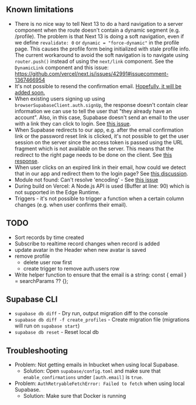 ## Known limitations

- There is no nice way to tell Next 13 to do a hard navigation to a server component when the route doesn't contain a dynamic segment (e.g. /profile). The problem is that Next 13 is doing a soft navigation, even if we define `revalidate: 0` or `dynamic = "force-dynamic"` in the profile page. This causes the profile form being initialized with stale profile info. The current workaround to avoid the soft navigation is to navigate using `router.push()` instead of using the `next/link` component. See the `DynamicLink` component and this issue: https://github.com/vercel/next.js/issues/42991#issuecomment-1367466954
- It's not possible to resend the confirmation email. [Hopefully, it will be added soon.](https://github.com/supabase/supabase/discussions/3526#discussioncomment-1477673)
- When existing users signing up using `browserSupabaseClient.auth.signUp`, the response doesn't contain clear information we can use to tell the user that "they already have an account". Also, in this case, Supabase doesn't send an email to the user with a link they can click to login. See [this issue](https://github.com/supabase/supabase-js/issues/296).
- When Supabase redirects to our app, e.g. after the email confirmation link or the password reset link is clicked, it's not possible to get the user session on the server since the access token is passed using the URL fragment which is not available on the server. This means that the redirect to the right page needs to be done on the client. See [this response](https://github.com/supabase/auth-helpers/issues/341#issuecomment-1319502599).
- When user clicks on an expired link in their email, how could we detect that in our app and redirect them to the login page? See [this discussion](https://github.com/supabase/supabase/discussions/11364).
- Module not found: Can't resolve 'encoding' - See [this issue](https://github.com/supabase/supabase-js/issues/612)
- During build on Vercel: A Node.js API is used (Buffer at line: 90) which is not supported in the Edge Runtime.
- Triggers - it's not possible to trigger a function when a certain column changes (e.g. when user confirms their email).

## TODO

- Sort records by time created
- Subscribe to realtime record changes when record is added
- update avatar in the Header when new avatar is saved
- remove profile
  - delete user row first
  - create trigger to remove auth.users row
- Write helper function to ensure that the email is a string:
  const { email } = searchParams ?? {};

## Supabase CLI

- `supabase db diff` - Dry run, output migration diff to the console
- `supabase db diff -f create_profiles` - Create migration file (migrations will run on `supabase start`)
- `supabase db reset` - Reset local db

## Troubleshooting

- Problem: Not getting emails in Inbucket when using local Supabase.
  - Solution: Open `supabase/config.toml` and make sure that `enable_confirmations` under `[auth.email]` is `true`.
- Problem: `AuthRetryableFetchError: Failed to fetch` when using local Supabase.
  - Solution: Make sure that Docker is running

